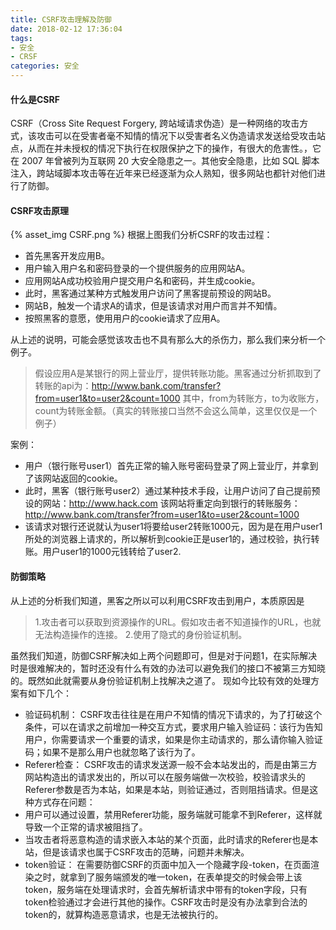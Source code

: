 ```yaml
---
title: CSRF攻击理解及防御
date: 2018-02-12 17:36:04
tags:
- 安全
- CRSF
categories: 安全
---
```


#### 什么是CSRF
CSRF（Cross Site Request Forgery, 跨站域请求伪造）是一种网络的攻击方式，该攻击可以在受害者毫不知情的情况下以受害者名义伪造请求发送给受攻击站点，从而在并未授权的情况下执行在权限保护之下的操作，有很大的危害性。，它在 2007 年曾被列为互联网 20 大安全隐患之一。其他安全隐患，比如 SQL 脚本注入，跨站域脚本攻击等在近年来已经逐渐为众人熟知，很多网站也都针对他们进行了防御。
<!--more-->
#### CSRF攻击原理
{% asset_img CSRF.png %}
根据上图我们分析CSRF的攻击过程：
- 首先黑客开发应用B。
- 用户输入用户名和密码登录的一个提供服务的应用网站A。
- 应用网站A成功校验用户提交用户名和密码，并生成cookie。
- 此时，黑客通过某种方式触发用户访问了黑客提前预设的网站B。
- 网站B，触发一个请求A的请求，但是该请求对用户而言并不知情。
- 按照黑客的意愿，使用用户的cookie请求了应用A。

从上述的说明，可能会感觉该攻击也不具有那么大的杀伤力，那么我们来分析一个例子。
>假设应用A是某银行的网上营业厅，提供转账功能。黑客通过分析抓取到了转账的api为：http://www.bank.com/transfer?from=user1&to=user2&count=1000
其中，from为转账方，to为收账方，count为转账金额。（真实的转账接口当然不会这么简单，这里仅仅是一个例子）

案例：
- 用户（银行账号user1）首先正常的输入账号密码登录了网上营业厅，并拿到了该网站返回的cookie。
- 此时，黑客（银行账号user2）通过某种技术手段，让用户访问了自己提前预设的网站：http://www.hack.com 该网站将重定向到银行的转账服务：
http://www.bank.com/transfer?from=user1&to=user2&count=1000
- 该请求对银行还说就认为user1将要给user2转账1000元，因为是在用户user1所处的浏览器上请求的，所以解析到cookie正是user1的，通过校验，执行转账。用户user1的1000元钱转给了user2.

#### 防御策略

从上述的分析我们知道，黑客之所以可以利用CSRF攻击到用户，本质原因是
> 1.攻击者可以获取到资源操作的URL。假如攻击者不知道操作的URL，也就无法构造操作的连接。
> 2.使用了隐式的身份验证机制。

虽然我们知道，防御CSRF解决如上两个问题即可，但是对于问题1，在实际解决时是很难解决的，暂时还没有什么有效的办法可以避免我们的接口不被第三方知晓的。既然如此就需要从身份验证机制上找解决之道了。
现如今比较有效的处理方案有如下几个：
- 验证码机制：
CSRF攻击往往是在用户不知情的情况下请求的，为了打破这个条件，可以在请求之前增加一种交互方式，要求用户输入验证码：该行为告知用户，你需要请求一个重要的请求，如果是你主动请求的，那么请你输入验证码；如果不是那么用户也就忽略了该行为了。
- Referer检查：
CSRF攻击的请求发送源一般不会本站发出的，而是由第三方网站构造出的请求发出的，所以可以在服务端做一次校验，校验请求头的Referer参数是否为本站，如果是本站，则验证通过，否则阻挡请求。但是这种方式存在问题：
 - 用户可以通过设置，禁用Referer功能，服务端就可能拿不到Referer，这样就导致一个正常的请求被阻挡了。
 - 当攻击者将恶意构造的请求嵌入本站的某个页面，此时请求的Referer也是本站，但是该请求也属于CSRF攻击的范畴，问题并未解决。
- token验证：
在需要防御CSRF的页面中加入一个隐藏字段-token，在页面渲染之时，就拿到了服务端颁发的唯一token，在表单提交的时候会带上该token，服务端在处理请求时，会首先解析请求中带有的token字段，只有token检验通过才会进行其他的操作。CSRF攻击时是没有办法拿到合法的token的，就算构造恶意请求，也是无法被执行的。
